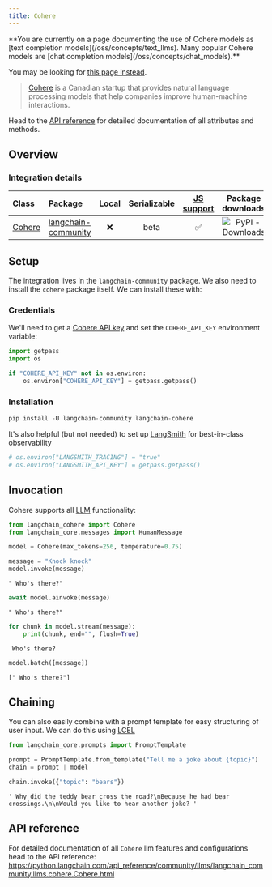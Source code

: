 ```yaml
---
title: Cohere
---
```


<Warning>
**You are currently on a page documenting the use of Cohere models as [text completion models](/oss/concepts/text_llms). Many popular Cohere models are [chat completion models](/oss/concepts/chat_models).**

You may be looking for [this page instead](/oss/integrations/chat/cohere/).
</Warning>

>[Cohere](https://cohere.ai/about) is a Canadian startup that provides natural language processing models that help companies improve human-machine interactions.

Head to the [API reference](https://python.langchain.com/api_reference/community/llms/langchain_community.llms.cohere.Cohere.html) for detailed documentation of all attributes and methods.

## Overview

### Integration details

| Class | Package | Local | Serializable | [JS support](https://js.langchain.com/docs/integrations/llms/cohere/) | Package downloads | Package latest |
| :--- | :--- | :---: | :---: |  :---: | :---: | :---: |
| [Cohere](https://python.langchain.com/api_reference/community/llms/langchain_community.llms.cohere.Cohere.html) | [langchain-community](https://python.langchain.com/api_reference/community/index.html) | ❌ | beta | ✅ | ![PyPI - Downloads](https://img.shields.io/pypi/dm/langchain_community?style=flat-square&label=%20) | ![PyPI - Version](https://img.shields.io/pypi/v/langchain_community?style=flat-square&label=%20) |

## Setup

The integration lives in the `langchain-community` package. We also need to install the `cohere` package itself. We can install these with:

### Credentials

We'll need to get a [Cohere API key](https://cohere.com/) and set the `COHERE_API_KEY` environment variable:

```python
import getpass
import os

if "COHERE_API_KEY" not in os.environ:
    os.environ["COHERE_API_KEY"] = getpass.getpass()
```

### Installation

```python
pip install -U langchain-community langchain-cohere
```

It's also helpful (but not needed) to set up [LangSmith](https://smith.langchain.com/) for best-in-class observability

```python
# os.environ["LANGSMITH_TRACING"] = "true"
# os.environ["LANGSMITH_API_KEY"] = getpass.getpass()
```

## Invocation

Cohere supports all [LLM](/docs/how_to#llms) functionality:

```python
from langchain_cohere import Cohere
from langchain_core.messages import HumanMessage
```

```python
model = Cohere(max_tokens=256, temperature=0.75)
```

```python
message = "Knock knock"
model.invoke(message)
```

```output
" Who's there?"
```

```python
await model.ainvoke(message)
```

```output
" Who's there?"
```

```python
for chunk in model.stream(message):
    print(chunk, end="", flush=True)
```

```output
 Who's there?
```

```python
model.batch([message])
```

```output
[" Who's there?"]
```

## Chaining

You can also easily combine with a prompt template for easy structuring of user input. We can do this using [LCEL](/oss/concepts/lcel)

```python
from langchain_core.prompts import PromptTemplate

prompt = PromptTemplate.from_template("Tell me a joke about {topic}")
chain = prompt | model
```

```python
chain.invoke({"topic": "bears"})
```

```output
' Why did the teddy bear cross the road?\nBecause he had bear crossings.\n\nWould you like to hear another joke? '
```

## API reference

For detailed documentation of all `Cohere` llm features and configurations head to the API reference: <https://python.langchain.com/api_reference/community/llms/langchain_community.llms.cohere.Cohere.html>
